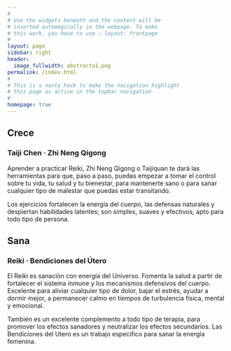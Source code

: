 ```yaml
---
#
# Use the widgets beneath and the content will be
# inserted automagically in the webpage. To make
# this work, you have to use › layout: frontpage
#
layout: page
sidebar: right
header:
  image_fullwidth: abstracta1.png
permalink: /index.html
#
# This is a nasty hack to make the navigation highlight
# this page as active in the topbar navigation
#
homepage: true
---
```

## Crece

### Taiji Chen · Zhi Neng Qigong
Aprender a practicar Reiki, Zhi Neng Qigong o Taijiquan te dará las herramientas para que, paso a paso, puedas empezar a tomar el control sobre tu vida, tu salud y tu bienestar, para mantenerte sano o para sanar cualquier tipo de malestar que puedas estar transitando.

Los ejercicios fortalecen la energía del cuerpo, las defensas naturales y despiertan habilidades latentes; son simples, suaves y efectivos, apto para todo tipo de persona.

## Sana

### Reiki · Bendiciones del Útero
El Reiki es sanación con energía del Universo. Fomenta la salud a partir de fortalecer el sistema inmune y los mecanismos defensivos del cuerpo. Excelente para aliviar cualquier tipo de dolor, bajar el estrés, ayudar a dormir mejor, a permanecer calmo en tiempos de turbulencia física, mental y emocional. 

También es un excelente complemento a todo tipo de terapia, para promover los efectos sanadores y neutralizar los efectos secundarios. Las Bendiciones del Utero es un trabajo específico para sanar la energía femenina.

